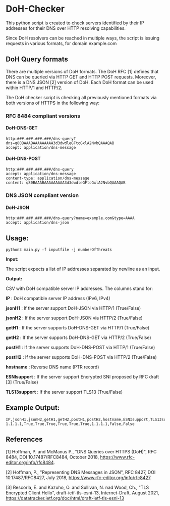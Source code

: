# DoH-Checker
This python script is created to check servers identified by their IP addresses for their DNS over HTTP resolving capabilities.

Since DoH resolvers can be reached in multiple ways, the script is issuing requests in various formats, for domain example.com

## DoH Query formats

There are multiple versions of DoH formats. The DoH RFC [1] defines that DNS can be queried via HTTP GET and HTTP POST requests. Moreover, there is a DNS JSON [2] version of DoH. Each DoH format can be used within HTTP/1 and HTTP/2.

The DoH checker script is checking all previously mentioned formats via both versions of HTTPS in the following way:

### RFC 8484 compliant versions
#### DoH-DNS-GET

```
http:###.###.###.###/dns-query?dns=q80BAAABAAAAAAAAA3d3dwdleGFtcGxlA2NvbQAAAQAB
accept: application/dns-message

```


#### DoH-DNS-POST

```
http:###.###.###.###/dns-query
accept: application/dns-message
content-type: application/dns-message
content: q80BAAABAAAAAAAAA3d3dwdleGFtcGxlA2NvbQAAAQAB
```

### DNS JSON compliant version
#### DoH-JSON
```
http:###.###.###.###/dns-query?name=example.com&type=AAAA
accept: application/dns-json
```


## Usage:
```
python3 main.py -f inputfile -j numberOfThreats
```

**Input:**

The script expects a list of IP addresses separated by newline as an input.

**Output:**

CSV with DoH compatible server IP addresses. The columns stand for:

**IP**
: DoH compatible server IP address (IPv6, IPv4)

**jsonH1**
: If the server support DoH-JSON via HTTP/1 (True/False)

**jsonH2**
: If the server support DoH-JSON via HTTP/2 (True/False)

**getH1**
: If the server supports DoH-DNS-GET via HTTP/1 (True/False)

**getH2**
: If the server supports DoH-DNS-GET via HTTP/2 (True/False)

**postH1**
: If the server supports DoH-DNS-POST via HTTP/1 (True/False)

**postH2**
: If the server supports DoH-DNS-POST via HTTP/2 (True/False)

**hostname**
: Reverse DNS name (PTR record)

**ESNIsupport**
: If the server support Encrypted SNI proposed by RFC draft [3] (True/False)

**TLS13support**
: If the server support TLS13 (True/False)


## Example Output:

```
IP,jsonH1,jsonH2,getH1,getH2,postH1,postH2,hostname,ESNIsupport,TLS13support
1.1.1.1,True,True,True,True,True,True,1.1.1.1,False,False
```


## References
[1] Hoffman, P. and McManus P., "DNS Queries over HTTPS (DoH)", RFC 8484, DOI 10.17487/RFC8484, October 2018, <https://www.rfc-editor.org/info/rfc8484>.

[2] Hoffman, P., "Representing DNS Messages in JSON", RFC 8427, DOI 10.17487/RFC8427, July 2018, <https://www.rfc-editor.org/info/rfc8427>.


[3] Rescorla, E. and Kazuho, O. and Sullivan, N. nad Wood, Ch., "TLS Encrypted Client Hello", draft-ietf-tls-esni-13, Internet-Draft, August 2021, <https://datatracker.ietf.org/doc/html/draft-ietf-tls-esni-13>

